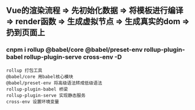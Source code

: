 
## Vue的渲染流程 => 先初始化数据 => 将模板进行编译 => render函数  => 生成虚拟节点  => 生成真实的dom  => 扔到页面上

### cnpm i rollup @babel/core @babel/preset-env rollup-plugin-babel rollup-plugin-serve cross-env -D

```
rollup 打包工具
@babel/core 用babel核心模块
@babel/preset-env 将高级语法转成低级语法
rollup-plugin-babel 桥梁
rollup-plugin-serve 实现静态服务
cross-env 设置环境变量

```
